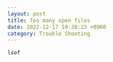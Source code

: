 ```yaml
---
layout: post
title: Too many open files
date: 2022-12-17 19:20:23 +0900
category: Trouble Shooting
---
```

```
lsof
```
